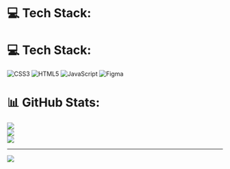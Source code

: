 # 💻 Tech Stack:
# 💻 Tech Stack:
![CSS3](https://img.shields.io/badge/css3-%231572B6.svg?style=for-the-badge&logo=css3&logoColor=white) 
![HTML5](https://img.shields.io/badge/html5-%23E34F26.svg?style=for-the-badge&logo=html5&logoColor=white) 
![JavaScript](https://img.shields.io/badge/javascript-%23323330.svg?style=for-the-badge&logo=javascript&logoColor=%23F7DF1E) 
![Figma](https://img.shields.io/badge/figma-%23F24E1E.svg?style=for-the-badge&logo=figma&logoColor=white)

# 📊 GitHub Stats:
![](https://github-readme-stats.vercel.app/api?username=TomasJoao23131&theme=tokyonight&hide_border=false&include_all_commits=false&count_private=false)<br/>
![](https://github-readme-streak-stats.herokuapp.com/?user=TomasJoao23131&theme=tokyonight&hide_border=false)<br/>
![](https://github-readme-stats.vercel.app/api/top-langs/?username=TomasJoao23131&theme=tokyonight&hide_border=false&include_all_commits=false&count_private=false&layout=compact)

---
[![](https://visitcount.itsvg.in/api?id=TomasJoao23131&icon=1&color=6)](https://visitcount.itsvg.in)

<!-- Proudly created with GPRM ( https://gprm.itsvg.in ) -->
